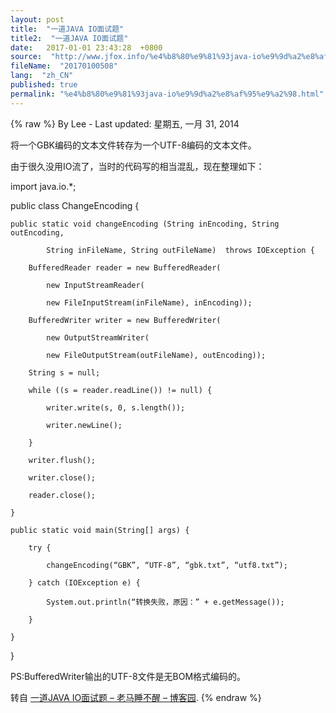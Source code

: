```yaml
---
layout: post
title:  "一道JAVA IO面试题"
title2:  "一道JAVA IO面试题"
date:   2017-01-01 23:43:28  +0800
source:  "http://www.jfox.info/%e4%b8%80%e9%81%93java-io%e9%9d%a2%e8%af%95%e9%a2%98.html"
fileName:  "20170100508"
lang:  "zh_CN"
published: true
permalink: "%e4%b8%80%e9%81%93java-io%e9%9d%a2%e8%af%95%e9%a2%98.html"
---
```

{% raw %}
By Lee - Last updated: 星期五, 一月 31, 2014

将一个GBK编码的文本文件转存为一个UTF-8编码的文本文件。

由于很久没用IO流了，当时的代码写的相当混乱，现在整理如下：

import java.io.*;

public class ChangeEncoding {

    public static void changeEncoding (String inEncoding, String outEncoding,

            String inFileName, String outFileName)  throws IOException {

        BufferedReader reader = new BufferedReader(

            new InputStreamReader(

            new FileInputStream(inFileName), inEncoding));

        BufferedWriter writer = new BufferedWriter(

            new OutputStreamWriter(

            new FileOutputStream(outFileName), outEncoding));

        String s = null;

        while ((s = reader.readLine()) != null) {

            writer.write(s, 0, s.length());

            writer.newLine();

        }

        writer.flush();

        writer.close();

        reader.close();

    }

    public static void main(String[] args) {

        try {

            changeEncoding(“GBK”, “UTF-8”, “gbk.txt”, “utf8.txt”);

        } catch (IOException e) {

            System.out.println(“转换失败，原因：” + e.getMessage());

        }

    }

}

PS:BufferedWriter输出的UTF-8文件是无BOM格式编码的。

转自 [一道JAVA IO面试题 – 老马睡不醒 – 博客园](http://www.jfox.info/go.php?url=http://www.cnblogs.com/maxupeng/archive/2010/12/30/1922374.html).
{% endraw %}
